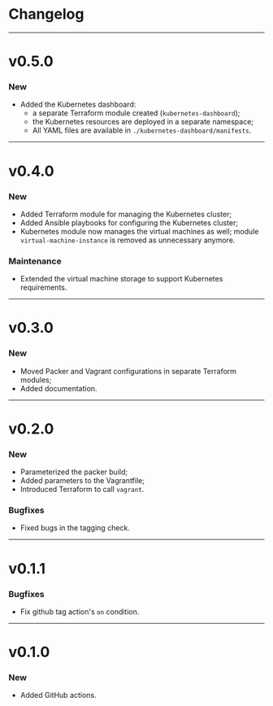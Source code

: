 # Changelog

---

# v0.5.0

### New

- Added the Kubernetes dashboard:
  - a separate Terraform module created (`kubernetes-dashboard`);
  - the Kubernetes resources are deployed in a separate namespace;
  - All YAML files are available in `./kubernetes-dashboard/manifests`.

---

# v0.4.0

### New

- Added Terraform module for managing the Kubernetes cluster;
- Added Ansible playbooks for configuring the Kubernetes cluster;
- Kubernetes module now manages the virtual machines as well; module `virtual-machine-instance` is removed as unnecessary anymore.

### Maintenance

- Extended the virtual machine storage to support Kubernetes requirements.

---

# v0.3.0

### New

- Moved Packer and Vagrant configurations in separate Terraform modules;
- Added documentation.

---

# v0.2.0

### New

- Parameterized the packer build;
- Added parameters to the Vagrantfile;
- Introduced Terraform to call `vagrant`.

### Bugfixes

- Fixed bugs in the tagging check.

---

# v0.1.1

### Bugfixes

- Fix github tag action's `on` condition.

---

# v0.1.0

### New

- Added GitHub actions.
